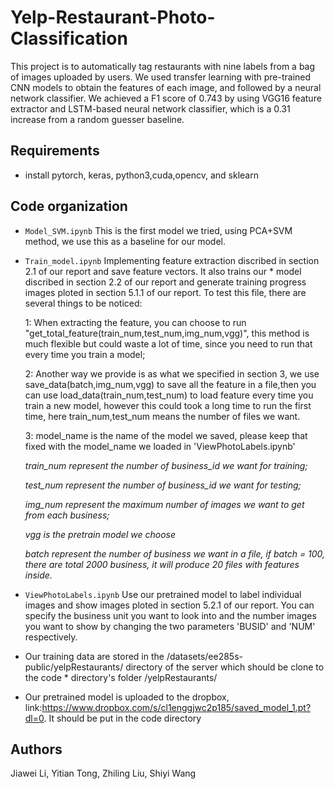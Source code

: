 # Yelp-Restaurant-Photo-Classification
This project is to automatically tag restaurants with nine labels from a bag of images uploaded by users. We used transfer learning with pre-trained CNN models to obtain the features of each image, and followed by a neural network classifier. We achieved a F1 score of 0.743 by using VGG16 feature extractor and LSTM-based neural network classifier, which is a 0.31 increase from a random guesser baseline. 

## Requirements
* install pytorch, keras, python3,cuda,opencv, and sklearn

## Code organization

* `Model_SVM.ipynb` This is the first model we tried, using PCA+SVM method, we use this as a baseline for our model.
* `Train_model.ipynb` Implementing feature extraction discribed in section 2.1 of our report and save feature vectors. It also trains our * model discribed in section 2.2 of our report and generate training progress images ploted in section 5.1.1 of our report. To test this file, there are several things to be noticed:

    1: When extracting the feature, you can choose to run "get_total_feature(train_num,test_num,img_num,vgg)", this method is much flexible but could waste a lot of time, since you need to run that every time you train a model; 

    2: Another way we provide is as what we specified in section 3, we use save_data(batch,img_num,vgg) to save all the feature in a file,then you can use load_data(train_num,test_num) to load feature every time you train a new model, however this could took a long time to run the first time, here train_num,test_num means the number of files we want.

    3: model_name is the name of the model we saved, please keep that fixed with the model_name we loaded in 'ViewPhotoLabels.ipynb'

     *train_num represent the number of business_id we want for training;*
 
     *test_num represent the number of business_id we want for testing;*
 
     *img_num represent the maximum number of images we want to get from each business;*
 
     *vgg is the pretrain model we choose*

     *batch represent the number of business we want in a file, if batch = 100, there are total 2000 business, it will produce 20 files with features inside.*

    
* `ViewPhotoLabels.ipynb` Use our pretrained model to label individual images and show images ploted in section 5.2.1 of our report.
You can specify the business unit you want to look into and the number images you want to show by changing the two parameters 'BUSID' and 'NUM' respectively.
* Our training data are stored in the /datasets/ee285s-public/yelpRestaurants/ directory of the server which should be clone to the code    * directory's folder /yelpRestaurants/
* Our pretrained model is uploaded to the dropbox, link:https://www.dropbox.com/s/cl1enggjwc2p185/saved_model_1.pt?dl=0. It should be       put in the code directory

## Authors
Jiawei Li, Yitian Tong, Zhiling Liu, Shiyi Wang
